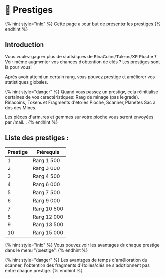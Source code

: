 # 💎​ Prestiges

{% hint style="info" %}
Cette page a pour but de présenter les prestiges
{% endhint %}

## Introduction

Vous voulez gagner plus de statistiques de RinaCoins/Tokens/XP Pioche ? Voir même augmenter vos chances d'obtention de clés ? Les prestiges sont là pour vous!

Après avoir atteint un certain rang, vous pouvez prestige et améliorer vos statistiques globales.

{% hint style="danger" %}
Quand vous passez un prestige, cela réinitialise certaines de vos caractéristiques: Rang de minage (pas le grade). Rinacoins, Tokens et Fragments d'étoiles Pioche, Scanner, Planètes Sac à dos des Mines.

Les pièces d'armures et gemmes sur votre pioche vous seront envoyées par /mail. .
{% endhint %}

## Liste des prestiges :

| Prestige | Prérequis   |
| -------- | ----------- |
| 1        | Rang 1 500  |
| 2        | Rang 3 000  |
| 3        | Rang 4 500  |
| 4        | Rang 6 000  |
| 5        | Rang 7 500  |
| 6        | Rang 9 000  |
| 7        | Rang 10 500 |
| 8        | Rang 12 000 |
| 9        | Rang 13 500 |
| 10       | Rang 15 000 |

{% hint style="info" %}
Vous pouvez voir les avantages de chaque prestige dans le menu "/prestige".
{% endhint %}

{% hint style="danger" %}
Les avantages de temps d'amélioration du scanner, l'obtention des fragments d'étoiles/clés ne s'additionnent pas entre chaque prestige.
{% endhint %}
